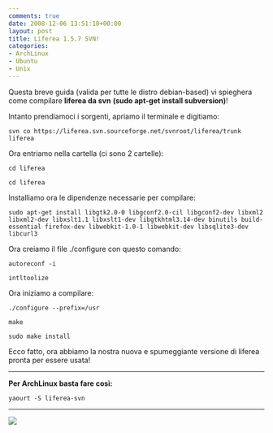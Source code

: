 ```yaml
---
comments: true
date: 2008-12-06 13:51:10+00:00
layout: post
title: Liferea 1.5.7 SVN!
categories:
- ArchLinux
- Ubuntu
- Unix
---
```


Questa breve guida (valida per tutte le distro debian-based) vi spieghera come compilare **liferea da svn** **(sudo apt-get install subversion)**!

Intanto prendiamoci i sorgenti, apriamo il terminale e digitiamo:


`svn co https://liferea.svn.sourceforge.net/svnroot/liferea/trunk liferea`



Ora entriamo nella cartella (ci sono 2 cartelle):


`cd liferea`




`cd liferea`



Installiamo ora le dipendenze necessarie per compilare:


`sudo apt-get install libgtk2.0-0 libgconf2.0-cil libgconf2-dev libxml2 libxml2-dev libxslt1.1 libxslt1-dev libgtkhtml3.14-dev binutils build-essential firefox-dev libwebkit-1.0-1 libwebkit-dev libsqlite3-dev libcurl3`



Ora creiamo il file ./configure con questo comando:


`autoreconf -i`




`intltoolize`



Ora iniziamo a compilare:


`./configure --prefix=/usr`




`make`




`sudo make install`



Ecco fatto, ora abbiamo la nostra nuova e spumeggiante versione di liferea pronta per essere usata!

--------------------------------------------------------------------------------------------------------------------------------------------------

**Per ArchLinux basta fare così:**


`yaourt -S liferea-svn`



--------------------------------------------------------------------------------------------------------------------------------------------------


[![](http://www.allfreeportal.com/imghost/thumbs/965082Schermata.png)](http://www.allfreeportal.com/imghost/viewer.php?id=965082Schermata.png)
